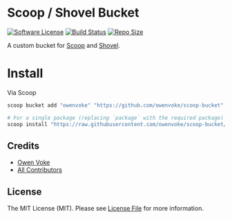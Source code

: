 # Scoop / Shovel Bucket

[![Software License][ico-license]](LICENSE.md)
[![Build Status][ico-github-actions]][link-github-actions]
[![Repo Size][ico-github-repo-size]][link-github-repo-size]

A custom bucket for [Scoop][link-scoop] and [Shovel][link-shovel].

# Install

Via Scoop

```powershell
scoop bucket add "owenvoke" "https://github.com/owenvoke/scoop-bucket"

# For a single package (replacing `package` with the required package)
scoop install "https://raw.githubusercontent.com/owenvoke/scoop-bucket/main/bucket/{package}.json"
```

## Credits

- [Owen Voke][link-author]
- [All Contributors][link-contributors]

## License

The MIT License (MIT). Please see [License File](LICENSE.md) for more information.

[ico-license]: https://img.shields.io/badge/license-MIT-brightgreen.svg?style=flat-square
[ico-github-actions]: https://img.shields.io/github/actions/workflow/status/owenvoke/scoop-bucket/auto-update.yml?branch=main&style=flat-square
[ico-github-repo-size]: https://img.shields.io/github/repo-size/owenvoke/scoop-bucket?style=flat-square

[link-github-actions]: https://github.com/owenvoke/scoop-bucket/actions
[link-github-repo-size]: https://github.com/owenvoke/scoop-bucket/tree/main/bucket
[link-scoop]: https://scoop.sh
[link-shovel]: https://shovel.ash258.com
[link-author]: https://github.com/owenvoke
[link-contributors]: ../../contributors
